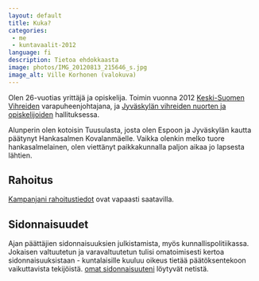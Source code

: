 ```yaml
---
layout: default
title: Kuka?
categories:
 - me
 - kuntavaalit-2012
language: fi
description: Tietoa ehdokkaasta
image: photos/IMG_20120813_215646_s.jpg
image_alt: Ville Korhonen (valokuva)
---
```


Olen 26-vuotias yrittäjä ja opiskelija. Toimin vuonna 2012 [Keski-Suomen Vihreiden][]  varapuheenjohtajana, ja [Jyväskylän vihreiden nuorten ja opiskelijoiden][] hallituksessa.

Alunperin olen kotoisin Tuusulasta, josta olen Espoon ja Jyväskylän kautta päätynyt Hankasalmen Kovalanmäelle. Vaikka olenkin melko tuore hankasalmelainen, olen viettänyt paikkakunnalla paljon aikaa jo lapsesta lähtien.

Rahoitus
--------
[Kampanjani rahoitustiedot][] ovat vapaasti saatavilla.

Sidonnaisuudet
--------------
Ajan päättäjien sidonnaisuuksien julkistamista, myös kunnallispolitiikassa. Jokaisen valtuutetun ja varavaltuutetun tulisi omatoimisesti kertoa sidonnaisuuksistaan - kuntalaisille kuuluu oikeus
tietää päätöksentekoon vaikuttavista tekijöistä. [omat sidonnaisuuteni][] löytyvät netistä.

  [Keski-Suomen Vihreiden]: http://www.keskisuomenvihreat.fi/
  [Jyväskylän vihreiden nuorten ja opiskelijoiden]: http://www.jyvioni.org/
  [Kampanjani rahoitustiedot]: /2012/kunnallisvaalit/rahoitus/
  [omat sidonnaisuuteni]: /2012/kunnallisvaalit/sidonnaisuudet/
